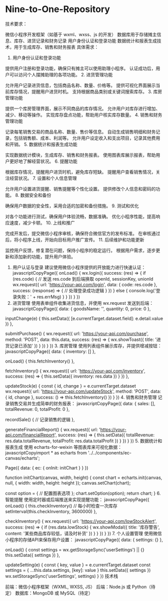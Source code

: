 # Nine-to-One-Repository
技术要求：

微信小程序开发框架（如基于 wxml、wxss、js 的开发）
数据库用于存储摊主信息、库存、进货记录和财务记录
用户身份认证和登录功能
数据统计和报表生成技术，用于生成库存、销售和财务报表
具体需求：

1. 用户身份认证和登录功能

提供用户注册和登录功能，确保只有摊主可以使用助理小程序。
认证成功后，用户可以访问个人摆摊助理的各项功能。
2. 进货管理功能

允许用户记录进货信息，包括商品名称、数量、价格等。
提供可视化界面展示当前库存情况，提醒用户进货时机。
支持根据商品类别或关键词搜索库存。
3. 库房管理功能

提供一个库房管理界面，展示不同商品的库存情况。
允许用户对库存进行增加、减少、移动等操作。
实现库存盘点功能，帮助用户核实库存数量。
4. 销售和财务管理功能

记录每笔销售交易的商品名称、数量、售价等信息。
自动生成销售明细和财务记录，包括销售额、成本、利润等。
允许用户设定收入和支出项目，记录其他费用和开销。
5. 数据统计和报表生成功能

实现数据统计模块，生成库存、销售和财务报表。
使用图表库展示报表，帮助用户更好地了解经营状况。
6. 提醒功能

根据库存情况，提醒用户进货时机，避免库存短缺。
提醒用户查看销售情况，关注经营状况。
7. 设置和个人信息管理

允许用户设置进货提醒、销售提醒等个性化设置。
提供修改个人信息和密码的功能。
8. 数据安全和备份

确保用户数据的安全性，采用合适的加密和备份措施。
9. 测试和优化

对各个功能进行测试，确保用户体验流畅，数据准确。
优化小程序性能，提高响应速度，减少卡顿。
10. 上线和推广

完成开发后，提交微信小程序审核，确保符合微信官方的发布标准。
在审核通过后，将小程序上线，开始向目标用户推广宣传。
11. 后续维护和功能更新

监控用户反馈，修复潜在问题，保持小程序的稳定运行。
根据用户需求，逐步更新和添加新的功能，提升用户体验。


1. 用户认证与登录
建议使用微信小程序提供的开放能力进行快速认证：
javascriptCopyPage({
  onLoad() {
    wx.login({
      success: (res) => {
        if (res.code) {
          // 发送 res.code 到后端换取 openId, sessionKey, unionId
          wx.request({
            url: 'https://your-api.com/login',
            data: { code: res.code },
            success: (response) => {
              // 处理登录成功逻辑
            }
          })
        } else {
          console.log('登录失败：' + res.errMsg)
        }
      }
    })
  }
})
2. 进货管理
使用表单组件收集进货信息，并使用 wx.request 发送到后端：
javascriptCopyPage({
  data: {
    goodsName: '',
    quantity: 0,
    price: 0
  },
  
  inputChange(e) {
    this.setData({
      [e.currentTarget.dataset.field]: e.detail.value
    })
  },

  submitPurchase() {
    wx.request({
      url: 'https://your-api.com/purchase',
      method: 'POST',
      data: this.data,
      success: (res) => {
        wx.showToast({ title: '进货记录已添加' })
      }
    })
  }
})
3. 库房管理
使用列表组件展示库存，并提供增减按钮：
javascriptCopyPage({
  data: {
    inventory: []
  },

  onLoad() {
    this.fetchInventory()
  },

  fetchInventory() {
    wx.request({
      url: 'https://your-api.com/inventory',
      success: (res) => {
        this.setData({ inventory: res.data })
      }
    })
  },

  updateStock(e) {
    const { id, change } = e.currentTarget.dataset
    wx.request({
      url: 'https://your-api.com/updateStock',
      method: 'POST',
      data: { id, change },
      success: () => this.fetchInventory()
    })
  }
})
4. 销售和财务管理
记录销售交易并生成简单的财务报表：
javascriptCopyPage({
  data: {
    sales: [],
    totalRevenue: 0,
    totalProfit: 0
  },

  recordSale() {
    // 记录销售的逻辑
  },

  generateFinancialReport() {
    wx.request({
      url: 'https://your-api.com/financialReport',
      success: (res) => {
        this.setData({
          totalRevenue: res.data.totalRevenue,
          totalProfit: res.data.totalProfit
        })
      }
    })
  }
})
5. 数据统计和报表生成
使用 echarts-for-weixin 等图表库来可视化数据：
javascriptCopyimport * as echarts from '../../components/ec-canvas/echarts';

Page({
  data: {
    ec: {
      onInit: initChart
    }
  }
})

function initChart(canvas, width, height) {
  const chart = echarts.init(canvas, null, {
    width: width,
    height: height
  });
  canvas.setChart(chart);

  const option = {
    // 配置图表选项
  };
  chart.setOption(option);
  return chart;
}
6. 智能提醒
使用定时器或后端推送来实现提醒功能：
javascriptCopyPage({
  onLoad() {
    this.checkInventory()
    // 每小时检查一次库存
    setInterval(this.checkInventory, 3600000)
  },

  checkInventory() {
    wx.request({
      url: 'https://your-api.com/lowStockAlert',
      success: (res) => {
        if (res.data.lowStock) {
          wx.showModal({
            title: '库存警告',
            content: '某些商品库存较低，请及时补货'
          })
        }
      }
    })
  }
})
7. 个人设置管理
使用微信小程序的存储API来保存用户设置：
javascriptCopyPage({
  data: {
    settings: {}
  },

  onLoad() {
    const settings = wx.getStorageSync('userSettings') || {}
    this.setData({ settings })
  },

  updateSetting(e) {
    const { key, value } = e.currentTarget.dataset
    const settings = { ...this.data.settings, [key]: value }
    this.setData({ settings })
    wx.setStorageSync('userSettings', settings)
  }
})
技术栈

前端：微信小程序框架（WXML, WXSS, JS）
后端：Node.js 或 Python（待定）
数据库：MongoDB 或 MySQL（待定）
